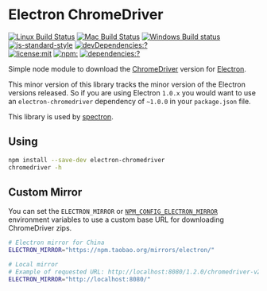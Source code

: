 # Electron ChromeDriver

[![Linux Build Status](https://circleci.com/gh/electron/chromedriver/tree/master.svg?style=svg)](https://circleci.com/gh/electron/chromedriver/tree/master)
[![Mac Build Status](https://mac-ci.electronjs.org/buildStatus/icon?job=Electron%20org/chromedriver/master)](https://mac-ci.electronjs.org/blue/organizations/jenkins/Electron%20org%2Fchromedriver/activity?branch=master)
[![Windows Build status](https://ci.appveyor.com/api/projects/status/43safb37jdlaeviw/branch/master?svg=true)](https://ci.appveyor.com/project/electron-bot/chromedriver/branch/master)
<br>
[![js-standard-style](https://img.shields.io/badge/code%20style-standard-brightgreen.svg?style=flat)](http://standardjs.com/)
[![devDependencies:?](https://img.shields.io/david/electron/chromedriver.svg)](https://david-dm.org/electron/chromedriver)
<br>
[![license:mit](https://img.shields.io/badge/license-mit-blue.svg)](https://opensource.org/licenses/MIT)
[![npm:](https://img.shields.io/npm/v/electron-chromedriver.svg)](https://www.npmjs.com/packages/electron-chromedriver)
[![dependencies:?](https://img.shields.io/npm/dm/electron-chromedriver.svg)](https://www.npmjs.com/packages/electron-chromedriver)

Simple node module to download the [ChromeDriver](https://sites.google.com/a/chromium.org/chromedriver)
version for [Electron](http://electron.atom.io).

This minor version of this library tracks the minor version of the Electron
versions released. So if you are using Electron `1.0.x` you would want to use
an `electron-chromedriver` dependency of `~1.0.0` in your `package.json` file.

This library is used by [spectron](https://github.com/electron/spectron).

## Using

```sh
npm install --save-dev electron-chromedriver
chromedriver -h
```

## Custom Mirror

You can set the `ELECTRON_MIRROR` or [`NPM_CONFIG_ELECTRON_MIRROR`](https://docs.npmjs.com/misc/config#environment-variables)
environment variables to use a custom base URL for downloading ChromeDriver zips.

```sh
# Electron mirror for China
ELECTRON_MIRROR="https://npm.taobao.org/mirrors/electron/"

# Local mirror
# Example of requested URL: http://localhost:8080/1.2.0/chromedriver-v2.21-darwin-x64.zip
ELECTRON_MIRROR="http://localhost:8080/"
```
